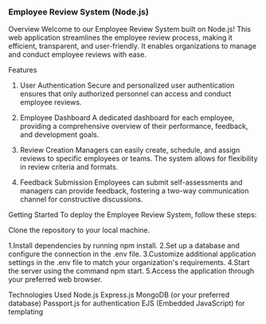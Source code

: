 
<h3>Employee Review System (Node.js)</h3>
Overview
Welcome to our Employee Review System built on Node.js! This web application streamlines the employee review process, making it efficient, transparent, and user-friendly. It enables organizations to manage and conduct employee reviews with ease.

Features
1. User Authentication
Secure and personalized user authentication ensures that only authorized personnel can access and conduct employee reviews.

2. Employee Dashboard
A dedicated dashboard for each employee, providing a comprehensive overview of their performance, feedback, and development goals.

3. Review Creation
Managers can easily create, schedule, and assign reviews to specific employees or teams. The system allows for flexibility in review criteria and formats.

4. Feedback Submission
Employees can submit self-assessments and managers can provide feedback, fostering a two-way communication channel for constructive discussions.

Getting Started
To deploy the Employee Review System, follow these steps:

Clone the repository to your local machine.

1.Install dependencies by running npm install.
2.Set up a database and configure the connection in the .env file.
3.Customize additional application settings in the .env file to match your organization's requirements.
4.Start the server using the command npm start.
5.Access the application through your preferred web browser.

Technologies Used
Node.js
Express.js
MongoDB (or your preferred database)
Passport.js for authentication
EJS (Embedded JavaScript) for templating
